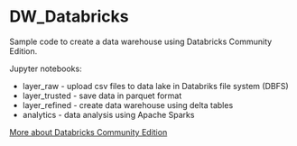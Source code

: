 # DW_Databricks
Sample code to create a data warehouse using Databricks Community Edition.

Jupyter notebooks:
- layer_raw - upload csv files to data lake in Databriks file system (DBFS)
- layer_trusted - save data in parquet format
- layer_refined - create data warehouse using delta tables
- analytics - data analysis using Apache Sparks

[More about Databricks Community Edition](https://databricks.com/blog/2016/02/17/introducing-databricks-community-edition-apache-spark-for-all.html)
